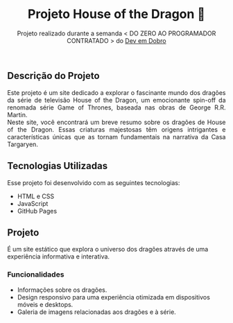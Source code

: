 <h1 align="center">Projeto House of the Dragon 🐉</h1>
<p align="center">Projeto realizado durante a semanda < DO ZERO AO PROGRAMADOR CONTRATADO > do <a href="https://devemdobro.com/">Dev em Dobro</a>
</p><br>

<h2>Descrição do Projeto</h2>
<p align="justify">Este projeto é um site dedicado a explorar o fascinante mundo dos dragões da série de televisão House of the Dragon, um emocionante spin-off da renomada série Game of Thrones, baseada nas obras de George R.R. Martin.<br>
Neste site, você encontrará um breve resumo sobre os dragões de House of the Dragon. Essas criaturas majestosas têm origens intrigantes e características únicas que as tornam fundamentais na narrativa da Casa Targaryen.</p>

<h2>Tecnologias Utilizadas</h2>
<p>Esse projeto foi desenvolvido com as seguintes tecnologias:

- HTML e CSS
- JavaScript
- GitHub Pages </p>

<h2>Projeto</h2>
<p>É um site estático que explora o universo dos dragões através de uma experiência informativa e interativa.
</p>

<h3>Funcionalidades</h3>

- Informações sobre os dragões.
- Design responsivo para uma experiência otimizada em dispositivos móveis e desktops.
- Galeria de imagens relacionadas aos dragões e à série.
